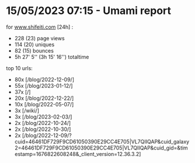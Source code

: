 # 15/05/2023 07:15 - Umami report
for www.shifeiti.com [24h] :

 - 228 (23) page views
 - 114 (20) uniques
 - 82 (15) bounces
 - 5h 27' 5'' (3h 15' 16'') totaltime


top 10 urls:
 - 80x [/blog/2022-12-09/]
 - 55x [/blog/2023-01-12/]
 - 37x [/]
 - 20x [/blog/2022-12-22/]
 - 10x [/blog/2022-05-07/]
 - 3x [/wiki/]
 - 3x [/blog/2023-02-03/]
 - 2x [/blog/2022-10-24/]
 - 2x [/blog/2022-10-30/]
 - 2x [/blog/2022-12-09/?cuid=46461DF729F9CD61050390E29CC4E705|VL7QIIQAP&cuid_galaxy2=46461DF729F9CD61050390E29CC4E705|VL7QIIQAP&cuid_gid=&timestamp=1676822608248&_client_version=12.36.3.2]


